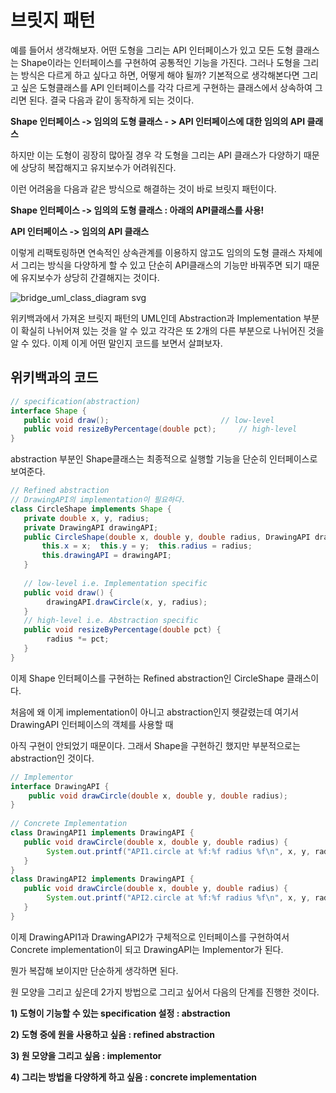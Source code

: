 # 브릿지 패턴

예를 들어서 생각해보자. 어떤 도형을 그리는 API 인터페이스가 있고 모든 도형 클래스는 Shape이라는 인터페이스를 구현하여 공통적인 기능을 가진다. 그러나 도형을 그리는 방식은 다르게 하고 싶다고 하면, 어떻게 해야 될까? 기본적으로 생각해본다면 그리고 싶은 도형클래스를 API 인터페이스를 각각 다르게 구현하는 클래스에서 상속하여 그리면 된다. 결국 다음과 같이 동작하게 되는 것이다.

**Shape 인터페이스 -> 임의의 도형 클래스 - > API 인터페이스에 대한 임의의 API 클래스** 

하지만 이는 도형이 굉장히 많아질 경우 각 도형을 그리는 API 클래스가 다양하기 때문에 상당히 복잡해지고 유지보수가 어려워진다.

이런 어려움을 다음과 같은 방식으로 해결하는 것이 바로 브릿지 패턴이다.

**Shape 인터페이스 -> 임의의 도형 클래스 : 아래의 API클래스를 사용!**

**API 인터페이스 -> 임의의 API 클래스**

이렇게 리팩토링하면 연속적인 상속관계를 이용하지 않고도 임의의 도형 클래스 자체에서 그리는 방식을 다양하게 할 수 있고 단순히 API클래스의 기능만 바꿔주면 되기 때문에 유지보수가 상당히 간결해지는 것이다.

![bridge_uml_class_diagram svg](https://user-images.githubusercontent.com/35518072/38529666-4b750f0e-3ca1-11e8-8bb1-bd1987b29eb1.png)

위키백과에서 가져온 브릿지 패턴의 UML인데 Abstraction과 Implementation 부분이 확실히 나뉘어져 있는 것을 알 수 있고 각각은 또 2개의 다른 부분으로 나뉘어진 것을 알 수 있다. 이제 이게 어떤 말인지 코드를 보면서 살펴보자.



## 위키백과의 코드

```java
// specification(abstraction)
interface Shape {
   public void draw();                         // low-level
   public void resizeByPercentage(double pct);     // high-level
}
```

abstraction 부분인 Shape클래스는 최종적으로 실행할 기능을 단순히 인터페이스로 보여준다.

```java
// Refined abstraction
// DrawingAPI의 implementation이 필요하다.
class CircleShape implements Shape {
   private double x, y, radius;
   private DrawingAPI drawingAPI;
   public CircleShape(double x, double y, double radius, DrawingAPI drawingAPI) {
       this.x = x;  this.y = y;  this.radius = radius;
       this.drawingAPI = drawingAPI;
   }
 
   // low-level i.e. Implementation specific
   public void draw() {
        drawingAPI.drawCircle(x, y, radius);
   }
   // high-level i.e. Abstraction specific
   public void resizeByPercentage(double pct) {
        radius *= pct;
   }
}

```

이제 Shape 인터페이스를 구현하는 Refined abstraction인 CircleShape 클래스이다. 

처음에 왜 이게 implementation이 아니고 abstraction인지 헷갈렸는데 여기서 DrawingAPI 인터페이스의 객체를 사용할 때

아직 구현이 안되었기 때문이다. 그래서 Shape을 구현하긴 했지만 부분적으로는 abstraction인 것이다.

```java
// Implementor
interface DrawingAPI {
    public void drawCircle(double x, double y, double radius);
}
 
// Concrete Implementation
class DrawingAPI1 implements DrawingAPI {
   public void drawCircle(double x, double y, double radius) {
        System.out.printf("API1.circle at %f:%f radius %f\n", x, y, radius);
   }
}
class DrawingAPI2 implements DrawingAPI {
   public void drawCircle(double x, double y, double radius) {
        System.out.printf("API2.circle at %f:%f radius %f\n", x, y, radius);
   }
}
```

이제 DrawingAPI1과 DrawingAPI2가 구체적으로 인터페이스를 구현하여서 Concrete implementation이 되고 DrawingAPI는 Implementor가 된다.

뭔가 복잡해 보이지만 단순하게 생각하면 된다.

원 모양을 그리고 싶은데 2가지 방법으로 그리고 싶어서 다음의 단계를 진행한 것이다.

**1) 도형이 기능할 수 있는 specification 설정 : abstraction**

**2) 도형 중에 원을 사용하고 싶음 : refined abstraction**

**3) 원 모양을 그리고 싶음 : implementor**

**4) 그리는 방법을 다양하게 하고 싶음 : concrete implementation**